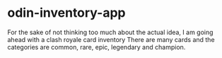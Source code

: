 # odin-inventory-app
For the sake of not thinking too much about the actual idea, I am going ahead with a clash royale card inventory
There are many cards and the categories are common, rare, epic, legendary and champion.
